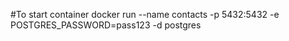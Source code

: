 #To start container
docker run --name contacts -p 5432:5432 -e POSTGRES_PASSWORD=pass123 -d postgres
